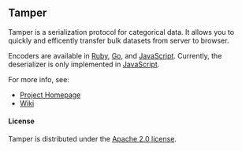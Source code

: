 ## Tamper

Tamper is a serialization protocol for categorical data. It allows you to quickly and efficently transfer bulk datasets from server to browser.

Encoders are available in [Ruby](https://github.com/NYTimes/tamper/tree/master/encoders/ruby), [Go](https://github.com/NYTimes/tamper/tree/master/encoders/go), and [JavaScript](https://github.com/oztu/tamp).  Currently, the deserializer is only implemented in [JavaScript](https://github.com/NYTimes/tamper/blob/master/clients/js/src/tamper.js).

For more info, see:
  * [Project Homepage](http://nytimes.github.io/tamper/)
  * [Wiki](https://github.com/nytimes/tamper/wiki)

#### License

Tamper is distributed under the [Apache 2.0 license](https://github.com/NYTimes/tamper/blob/master/LICENSE.txt).
